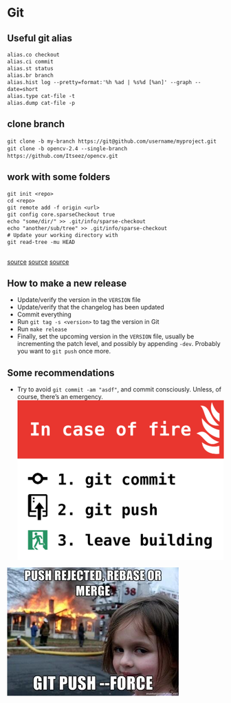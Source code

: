 # Git
## Useful git alias
```
alias.co checkout
alias.ci commit
alias.st status
alias.br branch
alias.hist log --pretty=format:'%h %ad | %s%d [%an]' --graph --date=short
alias.type cat-file -t
alias.dump cat-file -p
```

## clone branch
`git clone -b my-branch https://git@github.com/username/myproject.git`
`git clone -b opencv-2.4 --single-branch https://github.com/Itseez/opencv.git`

## work with some folders
```
git init <repo>
cd <repo>
git remote add -f origin <url>
git config core.sparseCheckout true
echo "some/dir/" >> .git/info/sparse-checkout
echo "another/sub/tree" >> .git/info/sparse-checkout
# Update your working directory with 
git read-tree -mu HEAD


```
[source](https://stackoverflow.com/questions/600079/is-there-any-way-to-clone-a-git-repositorys-sub-directory-only)
[source](http://jasonkarns.com/blog/subdirectory-checkouts-with-git-sparse-checkout/)
[source](https://stackoverflow.com/questions/35806042/git-sparse-checkout-not-working-as-expected)


## How to make a new release

* Update/verify the version in the `VERSION` file
* Update/verify that the changelog has been updated
* Commit everything
* Run `git tag -s <version>` to tag the version in Git
* Run `make release`
* Finally, set the upcoming version in the `VERSION` file, usually be
  incrementing the patch level, and possibly by appending `-dev`. Probably you
  want to `git push` once more.

## Some recommendations  
* Try to avoid `git commit -am "asdf"`, and commit consciously. Unless, of course, there’s an emergency.
![In case of fire](./assets/in_case_of_fire.png)

![git_commit_amend_git_push_f](./assets/git_commit_amend_git_push_f.jpg)